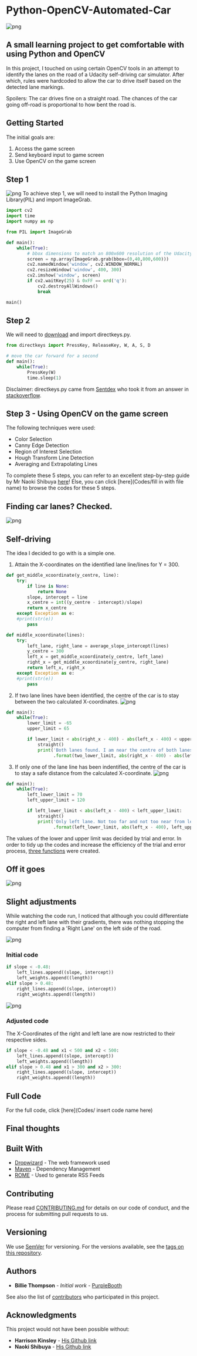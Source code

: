 # Python-OpenCV-Automated-Car

![png](Images/3.png)

## A small learning project to get comfortable with using Python and OpenCV
In this project, I touched on using certain 
OpenCV tools in an attempt to identify the lanes on the road of a Udacity self-driving car simulator. After which, rules were hardcoded to allow the car to drive itself based on the detected lane markings.
  
Spoilers: The car drives fine on a straight road. The chances of the car going off-road is proportional to how bent the road is.

## Getting Started
The initial goals are:
1) Access the game screen
2) Send keyboard input to game screen
3) Use OpenCV on the game screen


## Step 1
![png](Images/15.png)
To achieve step 1, we will need to install the Python Imaging Library(PIL) and import ImageGrab.
```python
import cv2
import time
import numpy as np

from PIL import ImageGrab

def main():
    while(True):
        # bbox dimensions to match an 800x600 resolution of the Udacity self-driving car simulator in windowed mode   
        screen = np.array(ImageGrab.grab(bbox=(0,40,800,600)))
        cv2.namedWindow('window', cv2.WINDOW_NORMAL)
        cv2.resizeWindow('window', 400, 300)
        cv2.imshow('window', screen)
        if cv2.waitKey(25) & 0xFF == ord('q'):
            cv2.destroyAllWindows()
            break

main()
```

## Step 2
We will need to [download](directkeys.py) and import directkeys.py.
```python
from directkeys import PressKey, ReleaseKey, W, A, S, D

# move the car forward for a second
def main():
    while(True):
        PressKey(W)
        time.sleep(1)
```
Disclaimer: directkeys.py came from [Sentdex](https://pythonprogramming.net/direct-input-game-python-plays-gta-v/) who took it from an answer in [stackoverflow](https://stackoverflow.com/questions/14489013/simulate-python-keypresses-for-controlling-a-game).

## Step 3 - Using OpenCV on the game screen
The following techniques were used:

- Color Selection
- Canny Edge Detection
- Region of Interest Selection
- Hough Transform Line Detection
- Averaging and Extrapolating Lines

To complete these 5 steps, you can refer to an excellent step-by-step guide by Mr Naoki Shibuya [here](https://github.com/naokishibuya/car-finding-lane-lines)! Else, you can click [here](Codes/fill in with file name) to browse the codes for these 5 steps. 

## Finding car lanes? Checked.
![png](images/output_6_0.png)

## Self-driving
The idea I decided to go with is a simple one. 
1) Attain the X-coordinates on the identified lane line/lines for Y = 300.
```python
def get_middle_xcoordinate(y_centre, line):
    try:
        if line is None:
            return None
        slope, intercept = line
        x_centre = int((y_centre - intercept)/slope)
        return x_centre
    except Exception as e:
    #print(str(e))
        pass

def middle_xcoordinate(lines):
    try:
        left_lane, right_lane = average_slope_intercept(lines)
        y_centre = 300
        left_x = get_middle_xcoordinate(y_centre, left_lane)
        right_x = get_middle_xcoordinate(y_centre, right_lane)
        return left_x, right_x
    except Exception as e:
    #print(str(e))
        pass
```
2) If two lane lines have been identified, the centre of the car is to stay between the two calculated X-coordinates.
![png]()
```python
def main():
    while(True):
        lower_limit = -65
        upper_limit = 65

        if lower_limit < abs(right_x - 400) - abs(left_x - 400) < upper_limit:
            straight()
            print('Both lanes found. I am near the centre of both lanes, going straight. {} < {}value < {}'
                  .format(two_lower_limit, abs(right_x - 400) - abs(left_x - 400), two_upper_limit))
```

3) If only one of the lane line has been indentified, the centre of the car is to stay a safe distance from the calculated X-coordinate.
![png]()
```python
def main():
    while(True):
        left_lower_limit = 70
        left_upper_limit = 120

        if left_lower_limit < abs(left_x - 400) < left_upper_limit:
            straight()
            print('Only left lane. Not too far and not too near from left lane, going straight. {} < {}value < {}'
                  .format(left_lower_limit, abs(left_x - 400), left_upper_limit))
```
The values of the lower and upper limit was decided by trial and error. In order to tidy up the codes and increase the efficiency of the trial and error process, [three functions](Codes/three_functions.py) were created.

## Off it goes
![png](Images/12.png)

## Slight adjustments
While watching the code run, I noticed that although you could differentiate the right and left lane with their gradients, there was nothing stopping the computer from finding a 'Right Lane' on the left side of the road. 

![png](Images/13.png)
### Initial code
```python
if slope < -0.48: 
    left_lines.append((slope, intercept))
    left_weights.append((length))
elif slope > 0.48:
    right_lines.append((slope, intercept))
    right_weights.append((length))
```
![png](Images/14.png)
### Adjusted code
The X-Coordinates of the right and left lane are now restricted to their respective sides.
```python
if slope < -0.48 and x1 < 500 and x2 < 500: 
    left_lines.append((slope, intercept))
    left_weights.append((length))
elif slope > 0.48 and x1 > 300 and x2 > 300:
    right_lines.append((slope, intercept))
    right_weights.append((length))
```

## Full Code
For the full code, click [here](Codes/ insert code name here)

## Final thoughts


## Built With

* [Dropwizard](http://www.dropwizard.io/1.0.2/docs/) - The web framework used
* [Maven](https://maven.apache.org/) - Dependency Management
* [ROME](https://rometools.github.io/rome/) - Used to generate RSS Feeds

## Contributing

Please read [CONTRIBUTING.md](https://gist.github.com/PurpleBooth/b24679402957c63ec426) for details on our code of conduct, and the process for submitting pull requests to us.

## Versioning

We use [SemVer](http://semver.org/) for versioning. For the versions available, see the [tags on this repository](https://github.com/your/project/tags). 

## Authors

* **Billie Thompson** - *Initial work* - [PurpleBooth](https://github.com/PurpleBooth)

See also the list of [contributors](https://github.com/your/project/contributors) who participated in this project.



## Acknowledgments
This project would not have been possible without:
* **Harrison Kinsley** - [His Github link](https://github.com/Sentdex/)
* **Naoki Shibuya** - [His Github link](https://github.com/naokishibuya)

